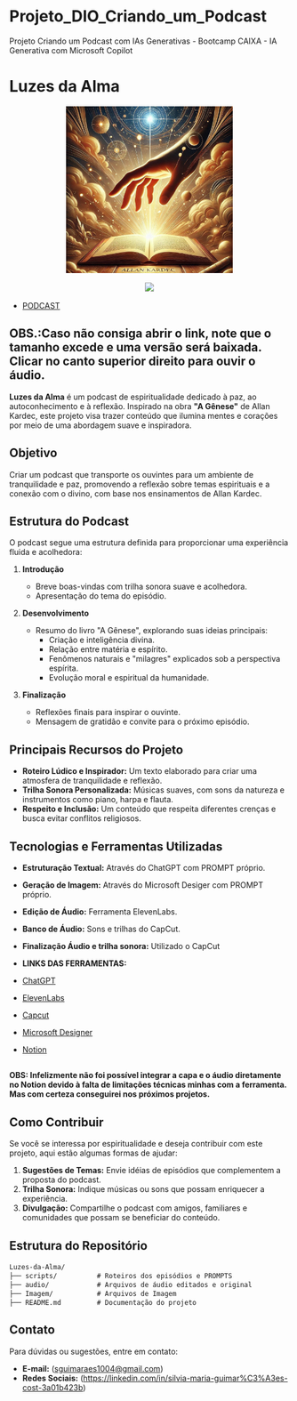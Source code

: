 # Projeto_DIO_Criando_um_Podcast
Projeto Criando um Podcast com IAs Generativas - Bootcamp CAIXA - IA Generativa com Microsoft Copilot
# Luzes da Alma

<p align="center">
<img 
    src="https://github.com/SMGC-GIT/Projeto_DIO_Criando_um_Podcast/blob/main/Imagem_da_Capa.jpg"
    width="300"
/>
</p>

<p align="center">
<img 
    src="https://github.com/SMGC-GIT/Projeto_DIO_Criando_um_Podcast/blob/main/PODCAST_REFLEX%C3%95ES_DA_ALMA_editado.MP3"
    width="300"
/>
</p>


- [PODCAST](https://github.com/SMGC-GIT/Projeto_DIO_Criando_um_Podcast/blob/main/PODCAST_REFLEX%C3%95ES_DA_ALMA_editado.MP3)
## OBS.:Caso não consiga abrir o link, note que o tamanho excede e uma versão será baixada. Clicar no canto superior direito para ouvir o áudio.

**Luzes da Alma** é um podcast de espiritualidade dedicado à paz, ao autoconhecimento e à reflexão. Inspirado na obra **"A Gênese"** de Allan Kardec, este projeto visa trazer conteúdo que ilumina mentes e corações por meio de uma abordagem suave e inspiradora.

## Objetivo

Criar um podcast que transporte os ouvintes para um ambiente de tranquilidade e paz, promovendo a reflexão sobre temas espirituais e a conexão com o divino, com base nos ensinamentos de Allan Kardec.

## Estrutura do Podcast

O podcast segue uma estrutura definida para proporcionar uma experiência fluida e acolhedora:

1. **Introdução**
   - Breve boas-vindas com trilha sonora suave e acolhedora.
   - Apresentação do tema do episódio.

2. **Desenvolvimento**
   - Resumo do livro "A Gênese", explorando suas ideias principais:
     - Criação e inteligência divina.
     - Relação entre matéria e espírito.
     - Fenômenos naturais e "milagres" explicados sob a perspectiva espírita.
     - Evolução moral e espiritual da humanidade.

3. **Finalização**
   - Reflexões finais para inspirar o ouvinte.
   - Mensagem de gratidão e convite para o próximo episódio.

## Principais Recursos do Projeto

- **Roteiro Lúdico e Inspirador:** Um texto elaborado para criar uma atmosfera de tranquilidade e reflexão.
- **Trilha Sonora Personalizada:** Músicas suaves, com sons da natureza e instrumentos como piano, harpa e flauta.
- **Respeito e Inclusão:** Um conteúdo que respeita diferentes crenças e busca evitar conflitos religiosos.

## Tecnologias e Ferramentas Utilizadas

- **Estruturação Textual:** Através do ChatGPT com PROMPT próprio.
- **Geração de Imagem:** Através do Microsoft Desiger com PROMPT próprio.
- **Edição de Áudio:** Ferramenta ElevenLabs.
- **Banco de Áudio:** Sons e trilhas do CapCut.
- **Finalização Áudio e trilha sonora:** Utilizado o CapCut
  
- **LINKS DAS FERRAMENTAS:**
- [ChatGPT](https://chat.openai.com/) 
- [ElevenLabs](https://beta.elevenlabs.io/)
- [Capcut](https://www.capcut.com/pt-br/)
- [Microsoft Designer](https://designer.microsoft.com/)
- [Notion](https://www.notion.so/PODCAST-17e28d53b8a38037bd72d19609576b18)

##
**OBS: Infelizmente não foi possível integrar a capa e o áudio diretamente no Notion devido à falta de limitações técnicas minhas com a ferramenta. Mas com certeza conseguirei nos próximos projetos.**


## Como Contribuir

Se você se interessa por espiritualidade e deseja contribuir com este projeto, aqui estão algumas formas de ajudar:

1. **Sugestões de Temas:** Envie idéias de episódios que complementem a proposta do podcast.
2. **Trilha Sonora:** Indique músicas ou sons que possam enriquecer a experiência.
3. **Divulgação:** Compartilhe o podcast com amigos, familiares e comunidades que possam se beneficiar do conteúdo.

## Estrutura do Repositório

```
Luzes-da-Alma/
├── scripts/          # Roteiros dos episódios e PROMPTS
├── audio/            # Arquivos de áudio editados e original
├── Imagem/           # Arquivos de Imagem
├── README.md         # Documentação do projeto
```

## Contato

Para dúvidas ou sugestões, entre em contato:
- **E-mail:** (sguimaraes1004@gmail.com)
- **Redes Sociais:** (https://linkedin.com/in/silvia-maria-guimar%C3%A3es-cost-3a01b423b)
